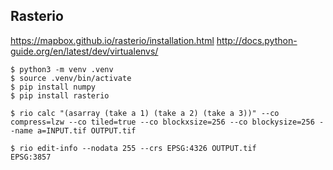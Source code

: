 
## Rasterio
https://mapbox.github.io/rasterio/installation.html
http://docs.python-guide.org/en/latest/dev/virtualenvs/

````
$ python3 -m venv .venv
$ source .venv/bin/activate
$ pip install numpy
$ pip install rasterio

$ rio calc "(asarray (take a 1) (take a 2) (take a 3))" --co compress=lzw --co tiled=true --co blockxsize=256 --co blockysize=256 --name a=INPUT.tif OUTPUT.tif

$ rio edit-info --nodata 255 --crs EPSG:4326 OUTPUT.tif
EPSG:3857
````
